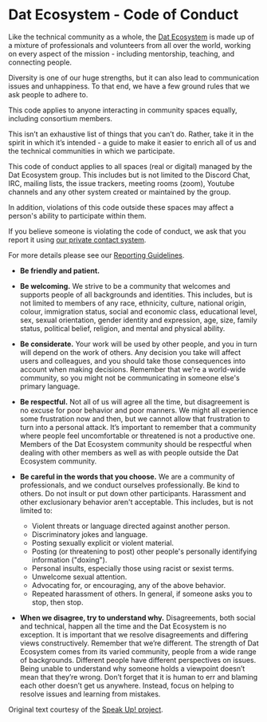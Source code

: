# Dat Ecosystem - Code of Conduct

Like the technical community as a whole, the [Dat Ecosystem](./MANIFESTO.md) is made up of a mixture of professionals and volunteers from all over the world, working on every aspect of the mission - including mentorship, teaching, and connecting people.

Diversity is one of our huge strengths, but it can also lead to communication issues and unhappiness. To that end, we have a few ground rules that we ask people to adhere to.

This code applies to anyone interacting in community spaces equally, including consortium members.

This isn’t an exhaustive list of things that you can’t do. Rather, take it in the spirit in which it’s intended - a guide to make it easier to enrich all of us and the technical communities in which we participate.

This code of conduct applies to all spaces (real or digital) managed by the Dat Ecosystem group. This includes but is not limited to the Discord Chat, IRC, mailing lists, the issue trackers, meeting rooms (zoom), Youtube channels and any other system created or maintained by the group.

In addition, violations of this code outside these spaces may affect a person's ability to participate within them.

If you believe someone is violating the code of conduct, we ask that you report it using [our private contact system](https://dat-ecosystem.org/organization).

For more details please see our [Reporting Guidelines](./code-of-conduct-contact.md).

- **Be friendly and patient.**
- **Be welcoming.**
    We strive to be a community that welcomes and supports people of all backgrounds and identities. This includes, but is not limited to members of any race, ethnicity, culture, national origin, colour, immigration status, social and economic class, educational level, sex, sexual orientation, gender identity and expression, age, size, family status, political belief, religion, and mental and physical ability.
- **Be considerate.**
    Your work will be used by other people, and you in turn will depend on the work of others. Any decision you take will affect users and colleagues, and you should take those consequences into account when making decisions. Remember that we're a world-wide community, so you might not be communicating in someone else's primary language.
- **Be respectful.**
    Not all of us will agree all the time, but disagreement is no excuse for poor behavior and poor manners. We might all experience some frustration now and then, but we cannot allow that frustration to turn into a personal attack. It’s important to remember that a community where people feel uncomfortable or threatened is not a productive one. Members of the Dat Ecosystem community should be respectful when dealing with other members as well as with people outside the Dat Ecosystem community.
- **Be careful in the words that you choose.**
    We are a community of professionals, and we conduct ourselves professionally. Be kind to others. Do not insult or put down other participants. Harassment and other exclusionary behavior aren't acceptable. This includes, but is not limited to:

    - Violent threats or language directed against another person.
    - Discriminatory jokes and language.
    - Posting sexually explicit or violent material.
    - Posting (or threatening to post) other people's personally identifying information ("doxing").
    - Personal insults, especially those using racist or sexist terms.
    - Unwelcome sexual attention.
    - Advocating for, or encouraging, any of the above behavior.
    - Repeated harassment of others. In general, if someone asks you to stop, then stop.
- **When we disagree, try to understand why.**
    Disagreements, both social and technical, happen all the time and the Dat Ecosystem is no exception. It is important that we resolve disagreements and differing views constructively. Remember that we’re different. The strength of Dat Ecosystem comes from its varied community, people from a wide range of backgrounds. Different people have different perspectives on issues. Being unable to understand why someone holds a viewpoint doesn’t mean that they’re wrong. Don’t forget that it is human to err and blaming each other doesn’t get us anywhere. Instead, focus on helping to resolve issues and learning from mistakes.

Original text courtesy of the [Speak Up! project](https://web.archive.org/web/20141109123859/http://speakup.io/coc.html).
